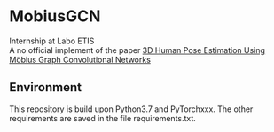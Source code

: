 # MobiusGCN
Internship at Labo ETIS  
A no official implement of the paper [3D Human Pose Estimation Using Möbius Graph Convolutional Networks](https://arxiv.org/pdf/2203.10554.pdf)
## Environment
This repository is build upon Python3.7 and PyTorchxxx. The other requirements are saved in the file requirements.txt.
